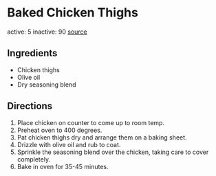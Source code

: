 # Baked Chicken Thighs
active: 5
inactive: 90
[source](https://thesaltymarshmallow.com/crispy-baked-chicken-thighs)
## Ingredients
* Chicken thighs
* Olive oil
* Dry seasoning blend
## Directions
1. Place chicken on counter to come up to room temp.
2. Preheat oven to 400 degrees.
3. Pat chicken thighs dry and arrange them on a baking sheet.
4. Drizzle with olive oil and rub to coat.
5. Sprinkle the seasoning blend over the chicken, taking care to cover completely.
6. Bake in oven for 35-45 minutes.
